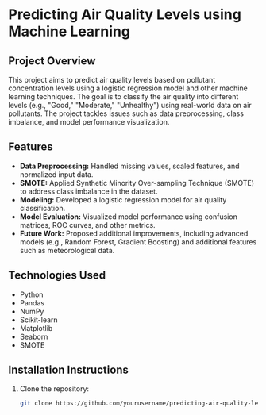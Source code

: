 # Predicting Air Quality Levels using Machine Learning

## Project Overview  
This project aims to predict air quality levels based on pollutant concentration levels using a logistic regression model and other machine learning techniques. The goal is to classify the air quality into different levels (e.g., "Good," "Moderate," "Unhealthy") using real-world data on air pollutants. The project tackles issues such as data preprocessing, class imbalance, and model performance visualization.

## Features
- **Data Preprocessing:** Handled missing values, scaled features, and normalized input data.
- **SMOTE:** Applied Synthetic Minority Over-sampling Technique (SMOTE) to address class imbalance in the dataset.
- **Modeling:** Developed a logistic regression model for air quality classification.
- **Model Evaluation:** Visualized model performance using confusion matrices, ROC curves, and other metrics.
- **Future Work:** Proposed additional improvements, including advanced models (e.g., Random Forest, Gradient Boosting) and additional features such as meteorological data.

## Technologies Used
- Python
- Pandas
- NumPy
- Scikit-learn
- Matplotlib
- Seaborn
- SMOTE

## Installation Instructions
1. Clone the repository:
   ```bash
   git clone https://github.com/yourusername/predicting-air-quality-levels.git
